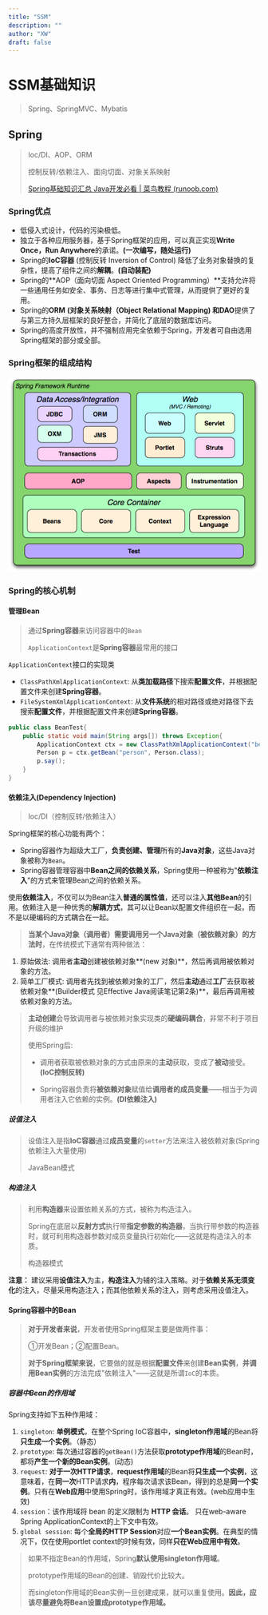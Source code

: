 ```yaml
---
title: "SSM"
description: ""
author: "XW"
draft: false
---
```


# SSM基础知识

> Spring、SpringMVC、Mybatis

## Spring

> Ioc/DI、AOP、ORM
>
> 控制反转/依赖注入、面向切面、对象关系映射
>
> [Spring基础知识汇总 Java开发必看 | 菜鸟教程 (runoob.com)](https://www.runoob.com/w3cnote/basic-knowledge-summary-of-spring.html)

### Spring优点

- 低侵入式设计，代码的污染极低。
- 独立于各种应用服务器，基于Spring框架的应用，可以真正实现**Write Once，Run Anywhere**的承诺。**(一次编写，随处运行)**
- Spring的**IoC容器** (控制反转 Inversion of Control) 降低了业务对象替换的复杂性，提高了组件之间的**解耦**。**(自动装配)**
- Spring的**AOP（面向切面 Aspect Oriented Programming）**支持允许将一些通用任务如安全、事务、日志等进行集中式管理，从而提供了更好的复用。
- Spring的**ORM** **(对象关系映射（Object Relational Mapping) **和**DAO**提供了与第三方持久层框架的良好整合，并简化了底层的数据库访问。
- Spring的高度开放性，并不强制应用完全依赖于Spring，开发者可自由选用Spring框架的部分或全部。

### Spring框架的组成结构

![SPRING](Spring.assets/673670c9a34075831373b711cb8f21b7.png)

### Spring的核心机制

#### 管理Bean

> 通过**Spring容器**来访问容器中的`Bean`
>
> `ApplicationContext`是**Spring容器**最常用的接口

`ApplicationContext`接口的实现类

- `ClassPathXmlApplicationContext`: 从**类加载路径**下搜索**配置文件**，并根据配置文件来创建**Spring容器**。
- `FileSystemXmlApplicationContext`: 从**文件系统**的相对路径或绝对路径下去搜索**配置文件**，并根据配置文件来创建**Spring容器**。

```java
public class BeanTest{
    public static void main(String args[]) throws Exception{
        ApplicationContext ctx = new ClassPathXmlApplicationContext("beans.xml");
        Person p = ctx.getBean("person", Person.class);
        p.say();
    }
}
```

#### 依赖注入(Dependency Injection)

> Ioc/DI（控制反转/依赖注入）

Spring框架的核心功能有两个：

- Spring容器作为超级大工厂，**负责创建、管理**所有的**Java对象**，这些Java对象被称为`Bean`。
- Spring容器管理容器中**Bean之间的依赖关系**，Spring使用一种被称为"**依赖注入**"的方式来管理Bean之间的依赖关系。

使用**依赖注入**，不仅可以为Bean注入**普通的属性值**，还可以注入**其他Bean**的引用。依赖注入是一种优秀的**解耦方式**，其可以让Bean以配置文件组织在一起，而不是以硬编码的方式耦合在一起。

> **当某个Java对象（调用者）需要调用另一个Java对象（被依赖对象）的方法时**，在传统模式下通常有两种做法：

1. 原始做法: 调用者**主动**创建被依赖对象**(new 对象)**，然后再调用被依赖对象的方法。
2. 简单工厂模式: 调用者先找到被依赖对象的工厂，然后**主动**通过**工厂**去获取被依赖对象**(Builder模式 见Effective Java阅读笔记第2条)**，最后再调用被依赖对象的方法。

> **主动创建**会导致调用者与被依赖对象实现类的**硬编码耦合**，非常不利于项目升级的维护
>
> 使用Spring后:
>
> - 调用者获取被依赖对象的方式由原来的**主动**获取，变成了**被动**接受。**(IoC控制反转)**
>
> - Spring容器负责将**被依赖对象**赋值给**调用者的成员变量**——相当于为调用者注入它依赖的实例。**(DI依赖注入)**

##### 设值注入

> 设值注入是指**IoC容器**通过**成员变量**的`setter`方法来注入被依赖对象(Spring依赖注入大量使用)
>
> JavaBean模式

##### 构造注入

> 利用**构造器**来设置依赖关系的方式，被称为构造注入。
>
> Spring在底层以**反射方式**执行带**指定参数的构造器**，当执行带参数的构造器时，就可利用构造器参数对成员变量执行初始化——这就是构造注入的本质。
>
> 构造器模式

**注意：**
建议采用**设值注入**为主，**构造注入**为辅的注入策略。对于**依赖关系无须变化**的注入，尽量采用构造注入；而其他依赖关系的注入，则考虑采用设值注入。

#### Spring容器中的Bean

> **对于开发者来说**，开发者使用Spring框架主要是做两件事：
>
> ①开发Bean；②配置Bean。
>
> **对于Spring框架来说**，它要做的就是根据**配置文件**来创建**Bean实例**，**并调用Bean实例**的方法完成"依赖注入"——这就是所谓`IoC`的本质。

##### 容器中Bean的作用域

Spring支持如下五种作用域：

1. `singleton`: **单例模式**，在整个Spring IoC容器中，**singleton作用域**的Bean将**只生成一个实例**。（静态）
2. `prototype`: 每次通过容器的`getBean()`方法获取**prototype作用域**的Bean时，都将**产生一个新的Bean实例**。(动态)
3. `request`: **对于一次HTTP请求**，**request作用域**的Bean将**只生成一个实例**，这意味着，在**同一次**HTTP请求**内**，程序每次请求该Bean，得到的总是**同一个实例**。只有在**Web应用**中使用Spring时，该作用域才真正有效。(web应用中生效)
4. `session`：该作用域将 bean 的定义限制为 **HTTP 会话**。 只在web-aware Spring ApplicationContext的上下文中有效。
5. `global session`: 每个**全局的HTTP Session**对应**一个Bean实例**。在典型的情况下，仅在使用portlet context的时候有效，同样**只在Web应用中有效**。

> 如果不指定Bean的作用域，Spring**默认使用singleton作用域**。
>
> prototype作用域的Bean的创建、销毁代价比较大。
>
> 而singleton作用域的Bean实例一旦创建成果，就可以重复使用。**因此，应该尽量避免将Bean设置成prototype作用域。**

